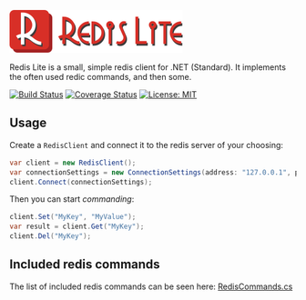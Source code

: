 ![RedisLite](/Logo/logo-title.png)

Redis Lite is a small, simple redis client for .NET (Standard). It implements the often used redic commands, and then some.

[![Build Status](https://travis-ci.org/balazs-kis/redis-lite.svg?branch=master)](https://travis-ci.org/balazs-kis/redis-lite)
[![Coverage Status](https://coveralls.io/repos/github/balazs-kis/redis-lite/badge.svg?branch=master)](https://coveralls.io/github/balazs-kis/redis-lite?branch=master)
[![License: MIT](https://img.shields.io/badge/License-MIT-yellow.svg)](https://opensource.org/licenses/MIT)

## Usage

Create a `RedisClient` and connect it to the redis server of your choosing:
```csharp
var client = new RedisClient();
var connectionSettings = new ConnectionSettings(address: "127.0.0.1", port: 6379);
client.Connect(connectionSettings);
```
Then you can start *commanding*:
```csharp
client.Set("MyKey", "MyValue");
var result = client.Get("MyKey");
client.Del("MyKey");
```

## Included redis commands
The list of included redis commands can be seen here: [RedisCommands.cs](/RedisLite.Client/CommandBuilders/RedisCommands.cs)
